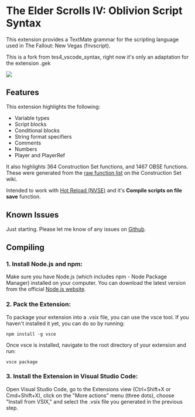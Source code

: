 # The Elder Scrolls IV: Oblivion Script Syntax

This extension provides a TextMate grammar for the scripting language used in The Fallout: New Vegas (fnvscript).

This is a fork from tes4_vscode_syntax, right now it's only an adaptation for the extension .gek

![](https://raw.githubusercontent.com/Temetra/tes4_vscode_syntax/main/images/example.png)

## Features

This extension highlights the following:

* Variable types
* Script blocks
* Conditional blocks
* String format specifiers
* Comments
* Numbers
* Player and PlayerRef

It also highlights 364 Construction Set functions, and 1467 OBSE functions. These were generated from the [raw function list](https://cs.elderscrolls.com/index.php?title=Raw_Function_List) on the Construction Set wiki.

Intended to work with [Hot Reload (NVSE)](https://www.nexusmods.com/newvegas/mods/70962) and it's **Compile scripts on file save** function.

## Known Issues

Just starting. Please let me know of any issues on [Github](https://github.com/W0lfwang/FNV_vscode_syntax).

## Compiling

### 1. Install Node.js and npm:
Make sure you  have Node.js (which includes npm - Node Package Manager) installed on your computer. You can download the latest version from the official [Node.js website](https://nodejs.org/). 

### 2. Pack the Extension:
To package your extension into a .vsix file, you can use the vsce tool. If you haven't installed it yet, you can do so by running:
```
npm install -g vsce
```

Once vsce is installed, navigate to the root directory of your extension and run:
```
vsce package
```
### 3. Install the Extension in Visual Studio Code:
Open Visual Studio Code, go to the Extensions view (Ctrl+Shift+X or Cmd+Shift+X), click on the "More actions" menu (three dots), choose "Install from VSIX," and select the .vsix file you generated in the previous step.